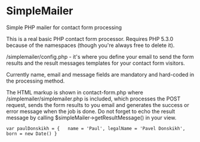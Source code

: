 # SimpleMailer
Simple PHP mailer for contact form processing

This is a real basic PHP contact form processor.
Requires PHP 5.3.0 because of the namespaces (though you're always free to delete it).

/simplemailer/config.php - it's where you define your email to send the form results and the result messages templates for your contact form visitors.

Currently name, email and message fields are mandatory and hard-coded in the processing method.

The HTML markup is shown in contact-form.php where /simplemailer/simplemailer.php is included, which processes the POST request, sends the form results to you email and generates the success or error message when the job is done.
Do not forget to echo the result message by calling $simpleMailer->getResultMessage() in your view.

`
	var paulDonskikh = {  
		name = 'Paul',
		legalName = 'Pavel Donskikh',
		born = new Date()
	}
`
